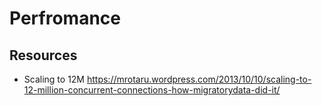 # Perfromance

## Resources

- Scaling to 12M https://mrotaru.wordpress.com/2013/10/10/scaling-to-12-million-concurrent-connections-how-migratorydata-did-it/
